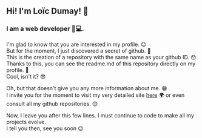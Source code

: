 ## Hi! I'm Loïc Dumay! 👋

### I am a web developer 👨💻. 

<p>I'm glad to know that you are interested in my profile. 😉
<br>But for the moment, I just discovered a secret of github. 🤔
<br>This is the creation of a repository with the same name as your github ID. 😯
<br>Thanks to this, you can see the readme.md of this repository directly on my profile. 🤩
<br>Cool, isn't it? 😎</p>

<p>Oh, but that doesn't give you any more information about me. 😁
<br>I invite you for the moment to visit my very detailed site <a target="_blank" href="https://ldumay.fr">here</a> 🌍 or even consult all my github repositories. 😊 </p>

<p>Now, I leave you after this few lines. I must continue to code to make all my projects evolve.
<br>I tell you then, see you soon 😉</p>